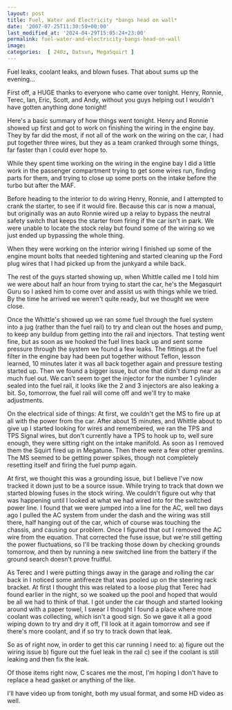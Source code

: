 ```yaml
---
layout: post
title: Fuel, Water and Electricity *bangs head on wall*
date: '2007-07-25T11:30:59+00:00'
last_modified_at: '2024-04-29T15:05:24+23:00'
permalink: fuel-water-and-electricity-bangs-head-on-wall
image: 
categories:  [ 240z, Datsun, MegaSquirt ]
---
```

Fuel leaks, coolant leaks, and blown fuses. That about sums up the evening...

First off, a HUGE thanks to everyone who came over tonight. Henry, Ronnie, Terec, Ian, Eric, Scott, and Andy, without you guys helping out I wouldn't have gotten anything done tonight!

Here's a basic summary of how things went tonight. Henry and Ronnie showed up first and got to work on finishing the wiring in the engine bay. They by far did the most, if not all of the work on the wiring on the car, I had put together three wires, but they as a team cranked through some things, far faster than I could ever hope to.

While they spent time working on the wiring in the engine bay I did a little work in the passenger compartment trying to get some wires run, finding parts for them, and trying to close up some ports on the intake before the turbo but after the MAF.

Before heading to the interior to do wiring Henry, Ronnie, and I attempted to crank the starter, to see if it would fire. Because this car is now a manual, but originally was an auto Ronnie wired up a relay to bypass the neutral safety switch that keeps the starter from firing if the car isn't in park. We were unable to locate the stock relay but found some of the wiring so we just ended up bypassing the whole thing.

When they were working on the interior wiring I finished up some of the engine mount bolts that needed tightening and started cleaning up the Ford plug wires that I had picked up from the junkyard a while back.

The rest of the guys started showing up, when Whittle called me I told him we were about half an hour from trying to start the car, he's the Megasquirt Guru so I asked him to come over and assist us with things while we tried. By the time he arrived we weren't quite ready, but we thought we were close.

Once the Whittle's showed up we ran some fuel through the fuel system into a jug (rather than the fuel rail) to try and clean out the hoses and pump, to keep any buildup from getting into the rail and injectors. That testing went fine, but as soon as we hooked the fuel lines back up and sent some pressure through the system we found a few leaks. The fittings at the fuel filter in the engine bay had been put together without Teflon, lesson learned, 10 minutes later it was all back together again and pressure testing started up. Then we found a bigger issue, but one that didn't dump near as much fuel out. We can't seem to get the injector for the number 1 cylinder sealed into the fuel rail, it looks like the 2 and 3 injectors are also leaking a bit. So, tomorrow, the fuel rail will come off and we'll try to make adjustments.

On the electrical side of things: At first, we couldn't get the MS to fire up at all with the power from the car. After about 15 minutes, and Whittle about to give up I started looking for wires and remembered, we ran the TPS and TPS Signal wires, but don't currently have a TPS to hook up to, well sure enough, they were sitting right on the intake manifold. As soon as I removed them the Squirt fired up in Megatune. Then there were a few other gremlins. The MS seemed to be getting power spikes, though not completely resetting itself and firing the fuel pump again.

At first, we thought this was a grounding issue, but I believe I've now tracked it down just to be a source issue. While trying to track that down we started blowing fuses in the stock wiring. We couldn't figure out why that was happening until I looked at what we had wired into for the switched power line. I found that we were jumped into a line for the AC, well two days ago I pulled the AC system from under the dash and the wiring was still there, half hanging out of the car, which of course was touching the chassis, and causing our problem. Once I figured that out I removed the AC wire from the equation. That corrected the fuse issue, but we're still getting the power fluctuations, so I'll be tracking those down by checking grounds tomorrow, and then by running a new switched line from the battery if the ground search doesn't prove fruitful.

As Terec and I were putting things away in the garage and rolling the car back in I noticed some antifreeze that was pooled up on the steering rack bracket. At first I thought this was related to a loose plug that Terec had found earlier in the night, so we soaked up the pool and hoped that would be all we had to think of that. I got under the car though and started looking around with a paper towel, I swear I thought I found a place where more coolant was collecting, which isn't a good sign. So we gave it all a good wiping down to try and dry it off, I'll look at it again tomorrow and see if there's more coolant, and if so try to track down that leak.

So as of right now, in order to get this car running I need to:
a) figure out the wiring issue
b) figure out the fuel leak in the rail
c) see if the coolant is still leaking and then fix the leak.

Of those items right now, C scares me the most, I'm hoping I don't have to replace a head gasket or anything of the like.

I'll have video up from tonight, both my usual format, and some HD video as well.

